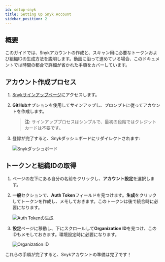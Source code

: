 ```yaml
---
id: setup-snyk
title: Setting Up Snyk Account
sidebar_position: 2
---
```


## 概要

このガイドでは、Snykアカウントの作成と、スキャン用に必要なトークンおよび組織IDの生成方法を説明します。動画に沿って進めている場合、このドキュメントでは時間の都合で詳細が省かれた手順をカバーしています。

## アカウント作成プロセス

1. [Snykサインアップページ](https://app.snyk.io/login)にアクセスします。
2. **GitHub**オプションを使用してサインアップし、プロンプトに従ってアカウントを作成します。

   > **注:** サインアッププロセスはシンプルで、最初の段階ではクレジットカードは不要です。

3. 登録が完了すると、Snykダッシュボードにリダイレクトされます:

   ![Snykダッシュボード](/img/projects/devsecops-pipeline-aws/setup/image.png)

## トークンと組織IDの取得

1. ページの左下にある自分の名前をクリックし、**アカウント設定**を選択します。
2. **一般**セクションで、**Auth Token**フィールドを見つけます。**生成**をクリックしてトークンを作成し、メモしておきます。このトークンは後で統合時に必要になります。

   ![Auth Tokenの生成](/img/projects/devsecops-pipeline-aws/setup/image-1.png)

3. **設定**ページに移動し、下にスクロールして**Organization ID**を見つけ、このIDもメモしておきます。環境設定時に必要になります。

   ![Organization ID](/img/projects/devsecops-pipeline-aws/setup/image-2.png)

これらの手順が完了すると、Snykアカウントの準備は完了です！